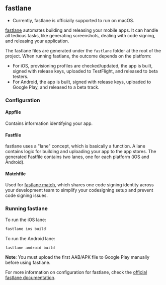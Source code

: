 ## fastlane

- Currently, fastlane is officially supported to run on macOS.

[fastlane](https://github.com/fastlane/fastlane) automates building and releasing your mobile apps. It can handle all tedious tasks, like generating screenshots, dealing with code signing, and releasing your application.

The fastlane files are generated under the `fastlane` folder at the root of the project. When running fastlane, the outcome depends on the platform:

- For iOS, provisioning profiles are checked/updated, the app is built, signed with release keys, uploaded to TestFlight, and released to beta testers.
- For Android, the app is built, signed with release keys, uploaded to Google Play, and released to a beta track.

### Configuration

#### Appfile

Contains information identifying your app.

#### Fastfile

fastlane uses a "lane" concept, which is basically a function. A lane contains logic for building and uploading your app to the app stores. The generated Fastfile contains two lanes, one for each platform (iOS and Android).

#### Matchfile

Used for [fastlane match](https://docs.fastlane.tools/actions/match/), which shares one code signing identity across your development team to simplify your codesigning setup and prevent code signing issues.

### Running fastlane

To run the iOS lane:

```sh
fastlane ios build
```

To run the Android lane:

```sh
fastlane android build
```

**Note**: You must upload the first AAB/APK file to Google Play manually before using fastlane.

For more information on configuration for fastlane, check the [official fastlane documentation](https://docs.fastlane.tools/).
